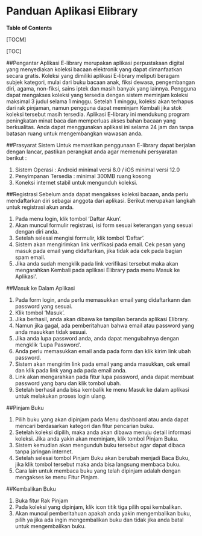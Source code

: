 
# Panduan Aplikasi Elibrary


**Table of Contents**

[TOCM]

[TOC]

##Pengantar
Aplikasi E-library merupakan aplikasi perpustakaan digital yang menyediakan koleksi bacaan elektronik yang dapat dimanfaatkan secara gratis. Koleksi yang dimiliki aplikasi E-library meliputi beragam subjek kategori, mulai dari buku bacaan anak, fiksi dewasa, pengembangan diri, agama, non-fiksi, sains iptek dan masih banyak yang lainnya. Pengguna dapat mengakses koleksi yang tersedia dengan sistem meminjam koleksi maksimal 3 judul selama 1 minggu. Setelah 1 minggu, koleksi akan terhapus dari rak pinjaman, namun pengguna dapat meminjam Kembali jika stok koleksi tersebut masih tersedia. Aplikasi E-library ini mendukung program peningkatan minat baca dan memperluas akses bahan bacaan yang berkualitas. Anda dapat menggunakan aplikasi ini selama 24 jam dan tanpa batasan ruang untuk mengembangkan wawasan anda.

##Prasyarat Sistem
Untuk memastikan penggunaan E-library dapat berjalan dengan lancar, pastikan perangkat anda agar memenuhi persyaratan berikut :
                
1. Sistem Operasi : Android minimal versi 8.0 / iOS minimal versi 12.0
2. Penyimpanan Tersedia : minimal 300MB ruang kosong 
3. Koneksi internet stabil untuk mengunduh koleksi.
                

##Registrasi
Sebelum anda dapat mengakses koleksi bacaan, anda perlu mendaftarkan diri sebagai anggota dari aplikasi. Berikut merupakan langkah untuk registrasi akun anda.
                
1.	Pada menu login, klik tombol ‘Daftar Akun’.
2.	Akan muncul formulir registrasi, isi form sesuai keterangan yang sesuai dengan diri anda.
3.	Setelah selesai mengisi formulir, klik tombol ‘Daftar’.
4.	Sistem akan mengirimkan link verifikasi pada email. Cek pesan yang masuk pada email yang didaftarkan, jika tidak ada cek pada bagian spam email.
5.	Jika anda sudah mengklik pada link verifikasi tersebut maka akan mengarahkan Kembali pada aplikasi Elibrary pada menu Masuk ke Aplikasi’.
                

##Masuk ke Dalam Aplikasi
                
1.	Pada form login, anda perlu memasukkan email yang didaftarkann dan password yang sesuai.
2.	Klik tombol ‘Masuk’.
3.	Jika berhasil, anda akan dibawa ke tampilan beranda aplikasi Elibrary.
4.	Namun jika gagal, ada pemberitahuan bahwa email atau password yang anda masukkan tidak sesuai.
5.	Jika anda lupa password anda, anda dapat mengubahnya dengan mengklik ‘Lupa Password’.
6.	Anda perlu memasukkan email anda pada form dan klik kirim link ubah password.
7.	Sistem akan mengirim link pada email yang anda masukkan, cek email dan klik pada link yang ada pada email anda.
8.	Link akan mengarahkan pada fitur lupa password, anda dapat membuat password yang baru dan klik tombol ubah.
9.	Setelah berhasil anda bisa kembalik ke menu Masuk ke dalam aplikasi untuk melakukan proses login ulang.
				
##Pinjam Buku
                
1.	Pilih buku yang akan dipinjam pada Menu dashboard atau anda dapat mencari berdasarkan kategori dan fitur pencarian buku.
2.	Setelah koleksi dipilih, maka anda akan dibawa menuju detail informasi koleksi. Jika anda yakin akan meminjam, klik tombol Pinjam Buku.
3.	Sistem kemudian akan mengunduh buku tersebut agar dapat dibaca tanpa jaringan internet.
4.	Setelah selesai tombol Pinjam Buku akan berubah menjadi Baca Buku, jika klik tombol tersebut maka anda bisa langsung membaca buku.
5.	Cara lain untuk membaca buku yang telah dipinjam adalah dengan mengakses ke menu Fitur Pinjam.
				
##Kembalikan Buku
                
1.	Buka fitur Rak Pinjam
2.	Pada koleksi yang dipinjam, klik icon titik tiga pilih opsi kembalikan.
3.	Akan muncul pemberitahuan apakah anda yakin mengembalikan buku, pilih ya jika ada ingin mengembalikan buku dan tidak jika anda batal untuk mengembalikan buku.
				
